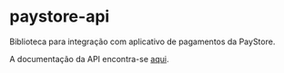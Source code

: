 # paystore-api
Biblioteca para integração com aplicativo de pagamentos da PayStore.

A documentação da API encontra-se [aqui](http://177.69.97.18:6655).
